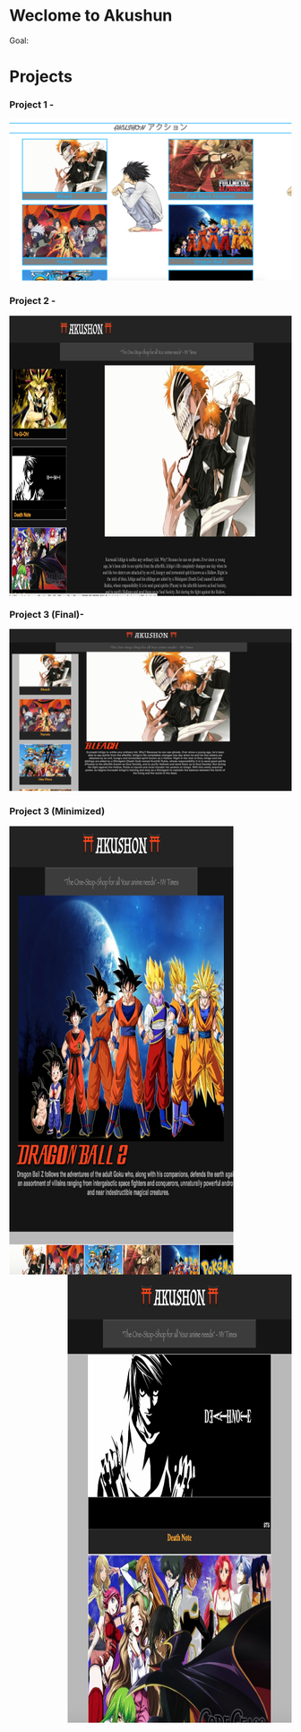 # Weclome to Akushun
Goal: 


# Projects

### Project 1 - 

![Akushun](https://github.com/Rdbrennan/Akushun/blob/master/img/Screen%20Shot%202018-09-19%20at%202.47.36%20PM.png)


### Project 2 - 

<img align="center" width="900" height="500" src="https://github.com/Rdbrennan/Akushun/blob/master/img/Screen%20Shot%202018-09-19%20at%202.59.35%20PM.png">

### Project 3 (Final)- 

![Akushun](https://github.com/Rdbrennan/Akushun/blob/master/img/Screen%20Shot%202018-09-18%20at%2010.17.44%20PM.png)


### Project 3 (Minimized)

<img align="left" width="400" height="800" src="https://github.com/Rdbrennan/Akushun/blob/master/img/Screen%20Shot%202018-09-19%20at%203.06.50%20PM.png">

<img align="right" width="400" height="800" src="https://github.com/Rdbrennan/Akushun/blob/master/img/Screen%20Shot%202018-09-19%20at%203.07.27%20PM.png">


